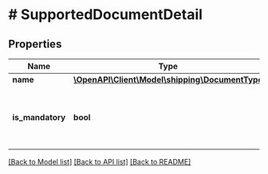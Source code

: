 # # SupportedDocumentDetail

## Properties

Name | Type | Description | Notes
------------ | ------------- | ------------- | -------------
**name** | [**\OpenAPI\Client\Model\shipping\DocumentType**](DocumentType.md) |  |
**is_mandatory** | **bool** | When true, the supported document type is required. |

[[Back to Model list]](../../README.md#models) [[Back to API list]](../../README.md#endpoints) [[Back to README]](../../README.md)

